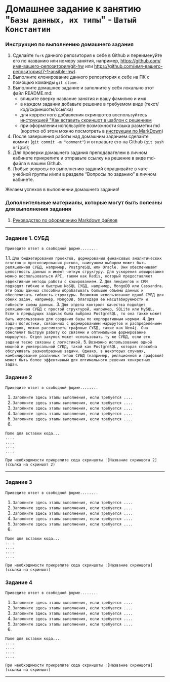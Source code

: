 # Домашнее задание к занятию "`Базы данных, их типы`" - `Шатый Константин`


### Инструкция по выполнению домашнего задания

   1. Сделайте `fork` данного репозитория к себе в Github и переименуйте его по названию или номеру занятия, например, https://github.com/имя-вашего-репозитория/git-hw или  https://github.com/имя-вашего-репозитория/7-1-ansible-hw).
   2. Выполните клонирование данного репозитория к себе на ПК с помощью команды `git clone`.
   3. Выполните домашнее задание и заполните у себя локально этот файл README.md:
      - впишите вверху название занятия и вашу фамилию и имя
      - в каждом задании добавьте решение в требуемом виде (текст/код/скриншоты/ссылка)
      - для корректного добавления скриншотов воспользуйтесь [инструкцией "Как вставить скриншот в шаблон с решением](https://github.com/netology-code/sys-pattern-homework/blob/main/screen-instruction.md)
      - при оформлении используйте возможности языка разметки md (коротко об этом можно посмотреть в [инструкции  по MarkDown](https://github.com/netology-code/sys-pattern-homework/blob/main/md-instruction.md))
   4. После завершения работы над домашним заданием сделайте коммит (`git commit -m "comment"`) и отправьте его на Github (`git push origin`);
   5. Для проверки домашнего задания преподавателем в личном кабинете прикрепите и отправьте ссылку на решение в виде md-файла в вашем Github.
   6. Любые вопросы по выполнению заданий спрашивайте в чате учебной группы и/или в разделе “Вопросы по заданию” в личном кабинете.
   
Желаем успехов в выполнении домашнего задания!
   
### Дополнительные материалы, которые могут быть полезны для выполнения задания

1. [Руководство по оформлению Markdown файлов](https://gist.github.com/Jekins/2bf2d0638163f1294637#Code)

---

### Задание 1. СУБД

`Приведите ответ в свободной форме........`

1.1. `Для бюджетирования проектов, формирования финансовых аналитических отчетов и прогнозирования рисков, наилучшим выбором может быть реляционная СУБД, например, PostgreSQL или Oracle. Они обеспечивают целостность данных и имеют четкую структуру. Для ускорения хеширования можно воспользоваться API, таким как Redis, который предоставляет эффективные методы работы с кэшированием.`
2. `Для лендингов и CRM подходят гибкие и быстрые NoSQL СУБД, например, MongoDB или Cassandra. Эти базы данных способны обрабатывать большие объемы данных и обеспечивать гибкость структуры. Возможно использование одной СУБД для обеих задач, например, MongoDB, благодаря ее масштабируемости и гибкости схемы данных.`
3. `Для отдела контроля качества подойдет реляционная СУБД с простой структурой, например, SQLite или MySQL. Если в предыдущих задачах была выбрана PostgreSQL, то она также может быть использована для создания базы по корпоративным нормам.`
4. `Для задач логистики, связанных с формированием маршрутов и распределением курьеров, можно рассмотреть графовые СУБД, такие как Neo4j. Она обеспечит быструю работу со связями и оптимальное формирование маршрутов. Отдел закупок может использовать ту же СУБД, если его задачи тесно связаны с логистикой.`
5. `Возможно использование одной мощной и универсальной СУБД, такой как PostgreSQL, которая способна обслуживать разнообразные задачи. Однако, в некоторых случаях, комбинирование различных типов СУБД (например, реляционной и графовой) может быть более эффективным для оптимального решения конкретных задач.`

### Задание 2

`Приведите ответ в свободной форме........`

1. `Заполните здесь этапы выполнения, если требуется ....`
2. `Заполните здесь этапы выполнения, если требуется ....`
3. `Заполните здесь этапы выполнения, если требуется ....`
4. `Заполните здесь этапы выполнения, если требуется ....`
5. `Заполните здесь этапы выполнения, если требуется ....`
6. 

```
Поле для вставки кода...
....
....
....
....
```

`При необходимости прикрепитe сюда скриншоты
![Название скриншота 2](ссылка на скриншот 2)`


---

### Задание 3

`Приведите ответ в свободной форме........`

1. `Заполните здесь этапы выполнения, если требуется ....`
2. `Заполните здесь этапы выполнения, если требуется ....`
3. `Заполните здесь этапы выполнения, если требуется ....`
4. `Заполните здесь этапы выполнения, если требуется ....`
5. `Заполните здесь этапы выполнения, если требуется ....`
6. 

```
Поле для вставки кода...
....
....
....
....
```

`При необходимости прикрепитe сюда скриншоты
![Название скриншота](ссылка на скриншот)`

### Задание 4

`Приведите ответ в свободной форме........`

1. `Заполните здесь этапы выполнения, если требуется ....`
2. `Заполните здесь этапы выполнения, если требуется ....`
3. `Заполните здесь этапы выполнения, если требуется ....`
4. `Заполните здесь этапы выполнения, если требуется ....`
5. `Заполните здесь этапы выполнения, если требуется ....`
6. 

```
Поле для вставки кода...
....
....
....
....
```

`При необходимости прикрепитe сюда скриншоты
![Название скриншота](ссылка на скриншот)`

---
